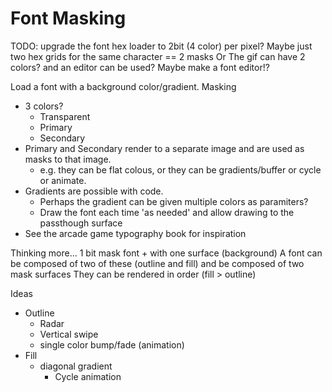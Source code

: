 Font Masking
============

TODO: upgrade the font hex loader to 2bit (4 color) per pixel?
Maybe just two hex grids for the same character == 2 masks
Or The gif can have 2 colors? and an editor can be used?
Maybe make a font editor!?


Load a font with a background color/gradient. Masking
* 3 colors?
    * Transparent
    * Primary
    * Secondary
* Primary and Secondary render to a separate image and are used as masks to that image.
    * e.g. they can be flat colous, or they can be gradients/buffer or cycle or animate.
* Gradients are possible with code.
    * Perhaps the gradient can be given multiple colors as paramiters?
    * Draw the font each time 'as needed' and allow drawing to the passthough surface
* See the arcade game typography book for inspiration

Thinking more...
1 bit mask font + with one surface (background)
A font can be composed of two of these (outline and fill) and be composed of two mask surfaces
They can be rendered in order (fill > outline)


Ideas
* Outline
    * Radar
    * Vertical swipe
    * single color bump/fade (animation)
* Fill
    * diagonal gradient
        * Cycle animation
